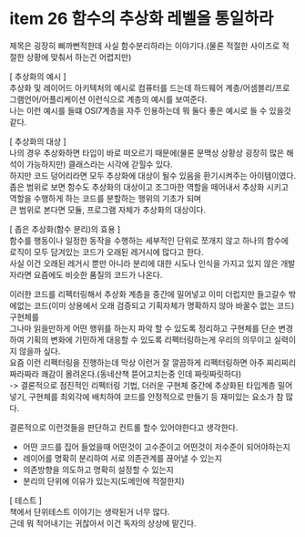 # item 26 함수의 추상화 레벨을 통일하라

제목은 굉장히 삐까뻔적한데 사실 함수분리하라는 이야기다.(물론 적절한 사이즈로 적절한 상황에 맞춰서 하는건 어렵지만)  

[ 추상화의 예시 ]  
추상화 및 레이어드 아키텍처의 예시로 컴퓨터를 드는데 하드웨어 계층/어셈블리/프로그램언어/어플리케이션 이런식으로 계층의 예시를 보여준다.  
나는 이런 예시를 들떄 OSI7계층을 자주 인용하는데 뭐 둘다 좋은 예시로 들 수 있을것 같다.

[ 추상화의 대상 ]  
나의 경우 추상화하면 타입이 바로 떠오르기 때문에(물론 문맥상 상황상 굉장히 많은 해석이 가능하지만) 클래스라는 시각에 갇힐수 있다.  
하지만 코드 덩어리라면 모두 추상화에 대상이 될수 있음을 환기시켜주는 아이템이였다.  
좁은 범위로 보면 함수도 추상화의 대상이고 조그마한 역할을 떼어내서 추상화 시키고 역할을 수행하게 하는 코드를 분할하는 행위의 기초가 되며  
큰 범위로 본다면 모듈, 프로그램 자체가 추상화의 대상이다.  

[ 좁은 추상화(함수 분리)의 효용 ]  
함수를 행동이나 일정한 동작을 수행하는 세부적인 단위로 쪼개지 않고 하나의 함수에 로직이 모두 담겨있는 코드가 오래된 레거시에 많다고 한다.  
사실 이건 오래된 레거시 뿐만 아니라 분리에 대한 시도나 인식을 가지고 있지 않은 개발자라면 요즘에도 비슷한 품질의 코드가 나온다.  

이러한 코드를 리펙터링해서 추상화 계층을 중간에 밀어넣고 이미 더럽지만 들고갈수 밖에없는 코드(이미 상용에서 오래 검증되고 기획자체가 명확하지 않아 바꿀수 없는 코드) 구현체를  
그나마 읽을만하게 어떤 행위를 하는지 파악 할 수 있도록 정리하고 구현체를 단순 변경하여 기획의 변화에 기민하게 대응할 수 있도록 리펙터링하는게 우리의 의무이고 실력이지 않을까 싶다.  
요즘 이런 리펙터링을 진행하는데 막상 이런거 잘 깔끔하게 리펙터링하면 아주 찌리찌리 짜라짜라 쾌감이 몰려온다.(동네산책 뜯어고치는중 인데 짜릿짜릿하다)  
-> 결론적으로 점진적인 리펙터링 기법, 더러운 구현체 중간에 추상화된 타입계층 밀어넣기, 구현체를 최외각에 배치하여 코드를 안정적으로 만들기 등 재미있는 요소가 참 많다.  

결론적으로 이런것들을 판단하고 컨트롤 할수 있어야한다고 생각한다.
- 어떤 코드를 집어 들었을때 어떤것이 고수준이고 어떤것이 저수준이 되어야하는지
- 레이어를 명확히 분리하여 서로 의존관계를 끊어낼 수 있는지
- 의존방향을 의도하고 명확히 설정할 수 있는지
- 분리의 단위에 이유가 있는지(도메인에 적절한지)

[ 테스트 ]  
책에서 단위테스트 이야기는 생략된거 너무 많다.  
근데 뭐 적어내기는 귀찮아서 이건 독자의 상상에 맡긴다.


